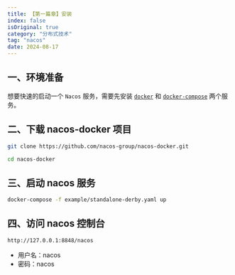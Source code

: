```yaml
---
title: 【第一篇章】安装
index: false
isOriginal: true
category: "分布式技术"
tag: "nacos"
date: 2024-08-17
---
```


## 一、环境准备

想要快速的启动一个 `Nacos` 服务，需要先安装 [`docker`](https://www.docker.com/) 和 [`docker-compose`](https://docs.docker.com/compose/)  两个服务。

## 二、下载 nacos-docker 项目

```bash
git clone https://github.com/nacos-group/nacos-docker.git
```

```bash
cd nacos-docker
```

## 三、启动 nacos 服务

```bash
docker-compose -f example/standalone-derby.yaml up
```

## 四、访问 nacos 控制台

```bash
http://127.0.0.1:8848/nacos
```
- 用户名：nacos
- 密码：nacos